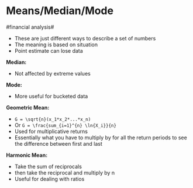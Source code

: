 # Means/Median/Mode
#financial analysis#

* These are just different ways to describe a set of numbers
* The meaning is based on situation
* Point estimate can lose data

**Median:**
* Not affected by extreme values

**Mode:**
* More useful for bucketed data

**Geometric Mean:**
* `G = \sqrt{n}(x_1*x_2*...*x_n)`
* Or `G = \frac{sum_{i=1}^{n} \ln{X_i}}{n}`
* Used for multiplicative returns
* Essentially what you have to multiply by for all the return periods to see the difference between first and last

**Harmonic Mean:**
* Take the sum of reciprocals
* then take the reciprocal and multiply by n
* Useful for dealing with ratios
